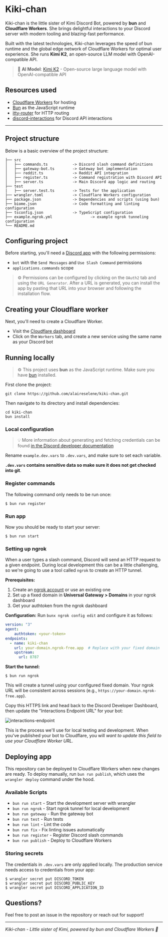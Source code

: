 # Kiki-chan

Kiki-chan is the little sister of Kimi Discord Bot, powered by **bun** and **Cloudflare Workers**. She brings delightful interactions to your Discord server with modern tooling and blazing-fast performance.

Built with the latest technologies, Kiki-chan leverages the speed of bun runtime and the global edge network of Cloudflare Workers for optimal user experience. She runs **Kimi K2**, an open-source LLM model with OpenAI-compatible API.

> 🤖 **AI Model**: [Kimi K2](https://github.com/MoonshotAI/Kimi-K2) - Open-source large language model with OpenAI-compatible API

## Resources used


- [Cloudflare Workers](https://workers.cloudflare.com/) for hosting
- [Bun](https://bun.sh/) as the JavaScript runtime
- [itty-router](https://itty.dev/) for HTTP routing
- [discord-interactions](https://github.com/discord/discord-interactions-js) for Discord API interactions

---

## Project structure

Below is a basic overview of the project structure:

```
├── src
│   ├── commands.ts           -> Discord slash command definitions
│   ├── gateway-bot.ts        -> Gateway bot implementation
│   ├── reddit.ts             -> Reddit API integration
│   ├── register.ts           -> Command registration with Discord API
│   ├── server.ts             -> Main Discord app logic and routing
├── test
|   ├── server.test.ts        -> Tests for the application
├── wrangler.toml             -> Cloudflare Workers configuration
├── package.json              -> Dependencies and scripts (using bun)
├── biome.json                -> Code formatting and linting configuration
├── tsconfig.json             -> TypeScript configuration
├── example.ngrok.yml                 -> example ngrok tunneling configuration
└── README.md
```

## Configuring project

Before starting, you'll need a [Discord app](https://discord.com/developers/applications) with the following permissions:

- `bot` with the `Send Messages` and `Use Slash Command` permissions
- `applications.commands` scope

> ⚙️ Permissions can be configured by clicking on the `OAuth2` tab and using the `URL Generator`. After a URL is generated, you can install the app by pasting that URL into your browser and following the installation flow.

## Creating your Cloudflare worker

Next, you'll need to create a Cloudflare Worker.

- Visit the [Cloudflare dashboard](https://dash.cloudflare.com/)
- Click on the `Workers` tab, and create a new service using the same name as your Discord bot

## Running locally

> ⚙️ This project uses **bun** as the JavaScript runtime. Make sure you have [bun](https://bun.sh/) installed.

First clone the project:

```
git clone https://github.com/alaireselene/kiki-chan.git
```

Then navigate to its directory and install dependencies:

```
cd kiki-chan
bun install
```

### Local configuration

> 💡 More information about generating and fetching credentials can be found [in the Discord developer documentation](https://discord.com/developers/docs/tutorials/hosting-on-cloudflare-workers#storing-secrets)

Rename `example.dev.vars` to `.dev.vars`, and make sure to set each variable.

**`.dev.vars` contains sensitive data so make sure it does not get checked into git**.

### Register commands

The following command only needs to be run once:

```
$ bun run register
```

### Run app

Now you should be ready to start your server:

```
$ bun run start
```

### Setting up ngrok

When a user types a slash command, Discord will send an HTTP request to a given endpoint. During local development this can be a little challenging, so we're going to use a tool called `ngrok` to create an HTTP tunnel.

**Prerequisites:**
1. Create an [ngrok account](https://ngrok.com/) or use an existing one
2. Set up a fixed domain in **Universal Gateway > Domains** in your ngrok dashboard
3. Get your authtoken from the ngrok dashboard

**Configuration:**
Run `bunx ngrok config edit` and configure it as follows:

```yaml
version: "3"
agent:
    authtoken: <your-token>
endpoints:
  - name: kiki-chan
    url: your-domain.ngrok-free.app  # Replace with your fixed domain
    upstream:
      url: 8787
```

**Start the tunnel:**
```
$ bun run ngrok
```

This will create a tunnel using your configured fixed domain. Your ngrok URL will be consistent across sessions (e.g., `https://your-domain.ngrok-free.app`). 

Copy this HTTPS link and head back to the Discord Developer Dashboard, then update the "Interactions Endpoint URL" for your bot:

![interactions-endpoint](https://user-images.githubusercontent.com/534619/157510959-6cf0327a-052a-432c-855b-c662824f15ce.png)

This is the process we'll use for local testing and development. When you've published your bot to Cloudflare, you will _want to update this field to use your Cloudflare Worker URL._

## Deploying app

This repository can be deployed to Cloudflare Workers when new changes are ready. To deploy manually, run `bun run publish`, which uses the `wrangler deploy` command under the hood.

### Available Scripts

- `bun run start` - Start the development server with wrangler
- `bun run ngrok` - Start ngrok tunnel for local development
- `bun run gateway` - Run the gateway bot
- `bun run test` - Run tests
- `bun run lint` - Lint the code
- `bun run fix` - Fix linting issues automatically
- `bun run register` - Register Discord slash commands
- `bun run publish` - Deploy to Cloudflare Workers

### Storing secrets

The credentials in `.dev.vars` are only applied locally. The production service needs access to credentials from your app:

```
$ wrangler secret put DISCORD_TOKEN
$ wrangler secret put DISCORD_PUBLIC_KEY
$ wrangler secret put DISCORD_APPLICATION_ID
```

## Questions?

Feel free to post an issue in the repository or reach out for support!

---

*Kiki-chan - Little sister of Kimi, powered by bun and Cloudflare Workers 🚀*
